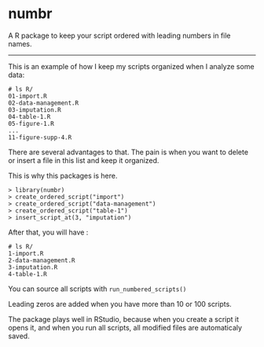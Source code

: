 # numbr
A R package to keep your script ordered with leading numbers in file names.
_____

This is an example of how I keep my scripts organized when I analyze some data:

```
# ls R/
01-import.R
02-data-management.R
03-imputation.R
04-table-1.R
05-figure-1.R
...
11-figure-supp-4.R
```

There are several advantages to that. The pain is when you want to delete or insert a file in this list and keep it organized.


This is why this packages is here.


```
> library(numbr)
> create_ordered_script("import")
> create_ordered_script("data-management")
> create_ordered_script("table-1")
> insert_script_at(3, "imputation")
```
After that, you will have :
```
# ls R/
1-import.R
2-data-management.R
3-imputation.R
4-table-1.R
```

You can source all scripts with `run_numbered_scripts()`


Leading zeros are added when you have more than 10 or 100 scripts.


The package plays well in RStudio, because when you create a script it opens it, and when you run all scripts, all modified files are automaticaly saved. 
